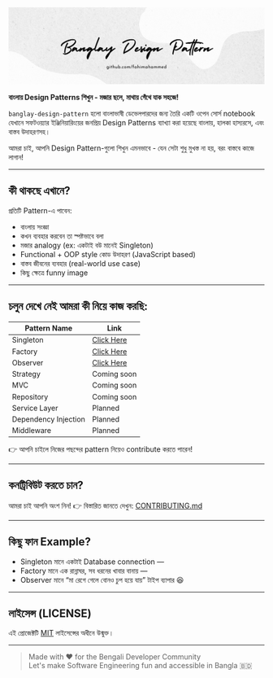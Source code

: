 ![Banglay-Design-Pattern](./assets/banglay-design-pattern.png)

**বাংলায় Design Patterns শিখুন - মজার ছলে, মাথায় গেঁথে যাক সহজে!**

`banglay-design-pattern` হলো বাংলাভাষী ডেভেলপারদের জন্য তৈরি একটি ওপেন সোর্স notebook যেখানে সফটওয়্যার ইঞ্জিনিয়ারিংয়ের জনপ্রিয় Design Patterns ব্যাখ্যা করা হয়েছে বাংলায়, হালকা হাস্যরসে, এবং বাস্তব উদাহরণসহ।

আমরা চাই, আপনি Design Pattern-গুলো শিখুন এমনভাবে - যেন সেটা শুধু মুখস্ত না হয়, বরং বাস্তবে কাজে লাগান!

---

## কী থাকছে এখানে?

প্রতিটি Pattern-এ পাবেন:

- বাংলায় সংজ্ঞা  
- কখন ব্যবহার করবেন তা স্পষ্টভাবে বলা  
- মজার analogy (ex: একটাই বউ মানেই Singleton)  
- Functional + OOP style কোড উদাহরণ (JavaScript based)  
- বাস্তব জীবনের ব্যবহার (real-world use case)  
- কিছু ক্ষেত্রে funny image 

---

## চলুন দেখে নেই আমরা কী নিয়ে কাজ করছি:

| Pattern Name           | Link     |
|------------------------|------------|
| Singleton            | [Click Here](./patterns/singleton.md)   |
| Factory             | [Click Here](./patterns/factory.md) |
| Observer          | [Click Here](./patterns/observer.md) |
| Strategy             | Coming soon |
| MVC                 | Coming soon |
| Repository          | Coming soon |
| Service Layer       | Planned    |
| Dependency Injection| Planned    |
| Middleware           | Planned    |

👉 আপনি চাইলে নিজের পছন্দের pattern নিয়েও contribute করতে পারেন! 

---

## কনট্রিবিউট করতে চান?

আমরা চাই আপনি অংশ নিন! 
👉 বিস্তারিত জানতে দেখুন: [CONTRIBUTING.md](./CONTRIBUTING.md)

---

## কিছু ফান Example?

- Singleton মানে একটাই Database connection —  
- Factory মানে এক রান্নাঘর, সব ধরনের খাবার বানায় —  
- Observer মানে “মা রেগে গেলে বোনও চুপ হয়ে যায়” টাইপ ব্যাপার 😆

---

## লাইসেন্স (LICENSE)

এই প্রোজেক্টটি [MIT](./LICENSE) লাইসেন্সের অধীনে উন্মুক্ত।

---

> Made with ❤️ for the Bengali Developer Community  
> Let's make Software Engineering fun and accessible in Bangla 🇧🇩
